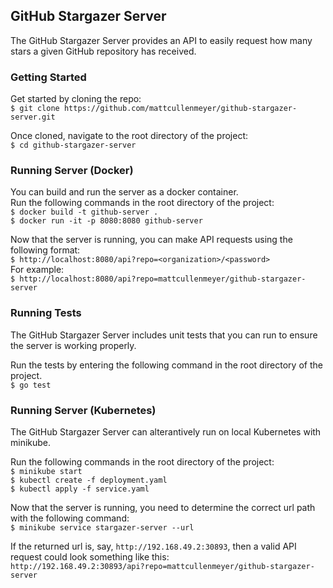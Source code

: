 ## GitHub Stargazer Server

The GitHub Stargazer Server provides an API to easily request how many stars a given GitHub repository has received. 

### Getting Started

Get started by cloning the repo:  
`$ git clone https://github.com/mattcullenmeyer/github-stargazer-server.git`  

Once cloned, navigate to the root directory of the project:   
`$ cd github-stargazer-server`

### Running Server (Docker)

You can build and run the server as a docker container.  
Run the following commands in the root directory of the project:  
`$ docker build -t github-server .`  
`$ docker run -it -p 8080:8080 github-server`

Now that the server is running, you can make API requests using the following format:  
`$ http://localhost:8080/api?repo=<organization>/<password>`  
For example:  
`$ http://localhost:8080/api?repo=mattcullenmeyer/github-stargazer-server`

### Running Tests

The GitHub Stargazer Server includes unit tests that you can run to ensure the server is working properly.  

Run the tests by entering the following command in the root directory of the project.  
`$ go test`

### Running Server (Kubernetes)

The GitHub Stargazer Server can alterantively run on local Kubernetes with minikube.   

Run the following commands in the root directory of the project:   
`$ minikube start`   
`$ kubectl create -f deployment.yaml`   
`$ kubectl apply -f service.yaml`   

Now that the server is running, you need to determine the correct url path with the following command:   
`$ minikube service stargazer-server --url`  

If the returned url is, say, `http://192.168.49.2:30893`, then a valid API request could look something like this:  
`http://192.168.49.2:30893/api?repo=mattcullenmeyer/github-stargazer-server`   